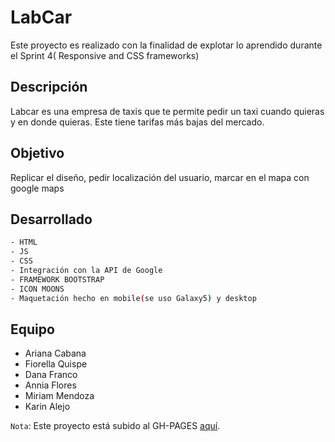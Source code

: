 # LabCar
Este proyecto es realizado con la finalidad de explotar lo aprendido durante el Sprint 4( Responsive and CSS frameworks)

## Descripción

Labcar es una empresa de taxis que te permite pedir un taxi cuando quieras y en donde quieras. Este tiene tarifas más bajas del mercado.


## Objetivo

 Replicar el diseño, pedir localización del usuario,  marcar en el mapa con google maps
 
 
## Desarrollado 

   ```sh
  - HTML
  - JS
  - CSS
  - Integración con la API de Google
  - FRAMEWORK BOOTSTRAP 
  - ICON MOONS
  - Maquetación hecho en mobile(se uso Galaxy5) y desktop
```

## Equipo

- Ariana Cabana
- Fiorella Quispe
- Dana Franco 
- Annia Flores
- Miriam Mendoza
- Karin Alejo

`Nota`: Este proyecto está subido al GH-PAGES [aquí](https://mgmp2.github.io/GroupImportant/).
